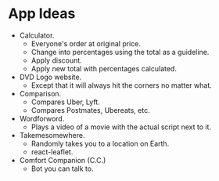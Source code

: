 # App Ideas

- Calculator.
  - Everyone's order at original price.
  - Change into percentages using the total as a guideline.
  - Apply discount.
  - Apply new total with percentages calculated.
- DVD Logo website.
  - Except that it will always hit the corners no matter what.
- Comparison.
  - Compares Uber, Lyft.
  - Compares Postmates, Ubereats, etc.
- Wordforword.
  - Plays a video of a movie with the actual script next to it.
- Takemesomewhere.
  - Randomly takes you to a location on Earth.
  - react-leaflet.
- Comfort Companion (C.C.)
  - Bot you can talk to.
